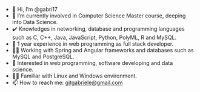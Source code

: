 - 👋 Hi, I’m @gabri17
- 🌱 I’m currently involved in Computer Science Master course, deeping into Data Science.
- ✔️ Knowledges in networking, database and programming languages such as C, C++, Java, JavaScript, Python, PolyML, R and MySQL.
- 🧳 1 year experience in web programming as full stack developer.
- 🧗‍♂️ Working with Spring and Angular frameworks and databases such as MySQL and PostgreSQL.
- 📖 Interested in web programming, software developing and data science.
- 👍🏻 Familiar with Linux and Windows environment.
- 📫 How to reach me: gitgabriele@gmail.com

<!---
gabri17/gabri17 is a ✨ special ✨ repository because its `README.md` (this file) appears on your GitHub profile.
You can click the Preview link to take a look at your changes.
--->
